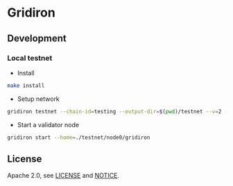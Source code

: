 # Gridiron


## Development

### Local testnet
* Install
```sh
make install
```
* Setup network
```sh
gridiron testnet --chain-id=testing --output-dir=$(pwd)/testnet --v=2 --keyring-backend=test --commit-timeout=1500ms --minimum-gas-prices=""
```
* Start a validator node
```sh
gridiron start --home=./testnet/node0/gridiron
```

## License

Apache 2.0, see [LICENSE](./LICENSE) and [NOTICE](./NOTICE).
